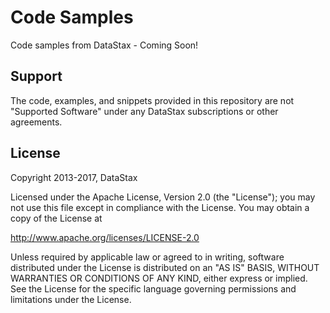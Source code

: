 # Code Samples

Code samples from DataStax - Coming Soon!

## Support

The code, examples, and snippets provided in this repository are not "Supported Software" under any DataStax subscriptions or other agreements.

## License

Copyright 2013-2017, DataStax

Licensed under the Apache License, Version 2.0 (the "License"); you may not use this file except in compliance with the License. You may obtain a copy of the License at

http://www.apache.org/licenses/LICENSE-2.0

Unless required by applicable law or agreed to in writing, software distributed under the License is distributed on an "AS IS" BASIS, WITHOUT WARRANTIES OR CONDITIONS OF ANY KIND, either express or implied. See the License for the specific language governing permissions and limitations under the License.

